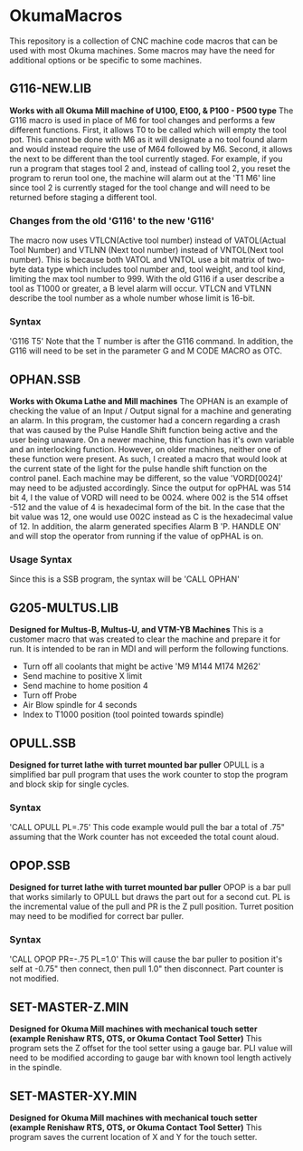 # OkumaMacros
 This repository is a collection of CNC machine code macros that can be used with most Okuma machines. Some macros may have the need for additional options or be specific to some machines. 

 ## G116-NEW.LIB
 **Works with all Okuma Mill machine of U100, E100, & P100 - P500 type**
 The G116 macro is used in place of M6 for tool changes and performs a few different functions. First, it allows T0 to be called which will empty the tool pot. This cannot be done with M6 as it will designate a no tool found alarm and would instead require the use of M64 followed by M6. Second, it allows the next to be different than the tool currently staged. For example, if you run a program that stages tool 2 and, instead of calling tool 2, you reset the program to rerun tool one, the machine will alarm out at the 'T1 M6' line since tool 2 is currently staged for the tool change and will need to be returned before staging a different tool. 
 ### Changes from the old 'G116' to the new 'G116'
 The macro now uses VTLCN(Active tool number) instead of VATOL(Actual Tool Number) and VTLNN (Next tool number) instead of VNTOL(Next tool number). This is because both VATOL and VNTOL use a bit matrix of two-byte data type which includes tool number and, tool weight, and tool kind, limiting the max tool number to 999. With the old G116 if a user describe a tool as T1000 or greater, a B level alarm will occur. VTLCN and VTLNN describe the tool number as a whole number whose limit is 16-bit.
 ### Syntax
 'G116 T5' 
 Note that the T number is after the G116 command. In addition, the G116 will need to be set in the parameter G and M CODE MACRO as OTC.

 ## OPHAN.SSB  
 **Works with Okuma Lathe and Mill machines**
 The OPHAN is an example of checking the value of an Input / Output signal for a machine and generating an alarm. In this program, the customer had a concern regarding a crash that was caused by the Pulse Handle Shift function being active and the user being unaware. On a newer machine, this function has it's own variable and an interlocking function. However, on older machines, neither one of these function were present. As such, I created a macro that would look at the current state of the light for the pulse handle shift function on the control panel. Each machine may be different, so the value 'VORD[0024]' may need to be adjusted accordingly. Since the output for opPHAL was 514 bit 4, I the value of VORD will need to be 0024. where 002 is the 514 offset -512 and the value of 4 is hexadecimal form of the bit. In the case that the bit value was 12, one would use 002C instead as C is the hexadecimal value of 12. 
 In addition, the alarm generated specifies Alarm B 'P. HANDLE ON' and will stop the operator from running if the value of opPHAL is on.
### Usage Syntax
Since this is a SSB program, the syntax will be 'CALL OPHAN'
## G205-MULTUS.LIB
**Designed for Multus-B, Multus-U, and VTM-YB Machines**
This is a customer macro that was created to clear the machine and prepare it for run. It is intended to be ran in MDI and will perform the following functions.
- Turn off all coolants that might be active 'M9 M144 M174 M262'
- Send machine to positive X limit
- Send machine to home position 4
- Turn off Probe
- Air Blow spindle for 4 seconds
- Index to T1000 position (tool pointed towards spindle)

## OPULL.SSB
**Designed for turret lathe with turret mounted bar puller**
OPULL is a simplified bar pull program that uses the work counter to stop the program and block skip for single cycles.

### Syntax
'CALL OPULL PL=.75'
This code example would pull the bar a total of .75" assuming that the Work counter has not exceeded the total count aloud.

## OPOP.SSB
**Designed for turret lathe with turret mounted bar puller**
OPOP is a bar pull that works similarly to OPULL but draws the part out for a second cut. PL is the incremental value of the pull and PR is the Z pull position. Turret position may need to be modified for correct bar puller.
### Syntax
'CALL OPOP PR=-.75 PL=1.0'
This will cause the bar puller to position it's self at -0.75" then connect, then pull 1.0" then disconnect. Part counter is not modified.

## SET-MASTER-Z.MIN
**Designed for Okuma Mill machines with mechanical touch setter (example Renishaw RTS, OTS, or Okuma Contact Tool Setter)**
This program sets the Z offset for the tool setter using a gauge bar. PLI value will need to be modified according to gauge bar with known tool length actively in the spindle.

## SET-MASTER-XY.MIN
**Designed for Okuma Mill machines with mechanical touch setter (example Renishaw RTS, OTS, or Okuma Contact Tool Setter)**
This program saves the current location of X and Y for the touch setter.